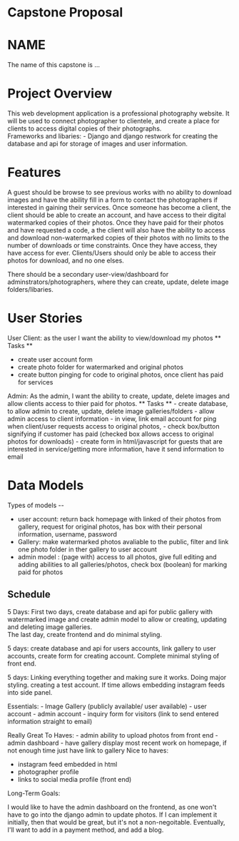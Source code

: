 # Capstone Proposal 

# NAME 
 The name of this capstone is ... 
 
# Project Overview 
This web development application is a professional photography website. It will be used to connect photographer to clientele, and create a place for clients to access digital copies of their photographs.  
    Frameworks and libaries: 
       - Django and django restwork for creating the database and api for storage of images and user information. 
    
# Features
A guest should be browse to see previous works with no ability to download images and have the ability fill in a form to contact the photographers if interested in gaining their services. Once someone has become a client, the client should be able to create an account, and have access to their digital watermarked copies of their photos. Once they have paid for their photos and have requested a code, a the client will also have the ability to access and download non-watermarked copies of their photos with no limits to the number of downloads or time constraints. Once they have access, they have access for ever. Clients/Users should only be able to access their photos for download, and no one elses.

There should be a secondary user-view/dashboard for adminstrators/photographers, where they can create, update, delete image folders/libaries.

# User Stories 

User Client:  as the user I want the ability to view/download my photos
  ** Tasks ** 
   - create user account form
   - create photo folder for watermarked and original photos
   - create button pinging for code to original photos, once client has paid for services
 
Admin: As the admin, I want the ability to create, update, delete images and allow clients access to thier paid for photos. 
  ** Tasks **
    - create database, to allow admin to create, update, delete image galleries/folders
    - allow admin access to client information
    - in view, link email account for ping when client/user requests access to original photos, 
      - check box/button signifying if customer has paid (checked box allows access to original photos for downloads)
    - create form in html/javascript for guests that are interested in service/getting more information, have it send information to email
 
   
# Data Models 

Types of models  -- 
  * user account:  return back homepage with linked of their photos from gallery, request for original photos,  has box with their personal information, username,   password 
  * Gallery: make watermarked photos avaliable to the public, filter and link one photo folder in ther gallery to user account
  * admin model : (page with) access to all photos, give full editing and adding abilities to all galleries/photos, check box (boolean) for marking paid for photos
  
 
 ## Schedule 
 
 5 Days: First two days, create database and api for public gallery with watermarked image and create admin model to allow or creating, updating and deleting image galleries.  
           The last day, create frontend and do minimal styling. 
           
 5 days: create database and api for users accounts, link gallery to user accounts, create form for creating account. Complete minimal styling of front end. 
 
 5 days:  Linking everything together and making sure it works. Doing major styling. creating a test account. If time allows embedding instagram feeds into side panel. 
 
 Essentials: 
    - Image Gallery (publicly available/ user available)
    - user account
    - admin account
    - inquiry form for visitors (link to send entered information straight to email)
 
 Really Great To Haves: 
    - admin ability to upload photos from front end
    - admin dashboard
    - have gallery display most recent work on homepage, if not enough time just have link to gallery
 Nice to haves: 
  - instagram feed embedded in html 
  - photographer profile
  - links to social media profile (front end)
 
 
 Long-Term Goals: 
 
 I would like to have the admin dashboard on the frontend, as one won't have to go into the django admin to update photos. If I can implement it initially, then that would be great, but it's not a non-negoitable. Eventually, I'll want to add in a payment method, and add a blog.  
 
 
 
  
